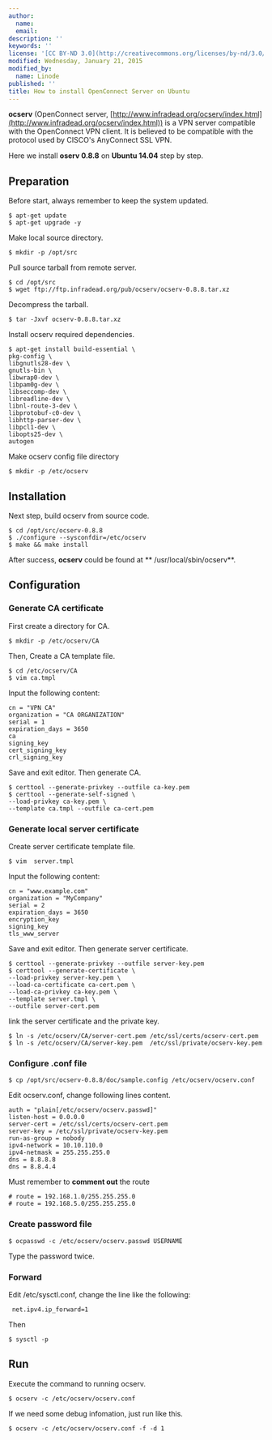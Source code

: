 ```yaml
---
author:
  name: 
  email: 
description: ''
keywords: ''
license: '[CC BY-ND 3.0](http://creativecommons.org/licenses/by-nd/3.0/us/)'
modified: Wednesday, January 21, 2015
modified_by:
  name: Linode
published: ''
title: How to install OpenConnect Server on Ubuntu
---
```


**ocserv** (OpenConnect server, [http://www.infradead.org/ocserv/index.html](http://www.infradead.org/ocserv/index.html)) is a VPN server compatible with the OpenConnect VPN client. It is believed to be compatible with the protocol used by CISCO's AnyConnect SSL VPN. 

Here we install **oserv 0.8.8** on **Ubuntu 14.04** step by step.
## Preparation
Before start, always remember to keep the system updated.

	$ apt-get update
	$ apt-get upgrade -y

Make local source directory.

	$ mkdir -p /opt/src

Pull source tarball from remote server.

	$ cd /opt/src
	$ wget ftp://ftp.infradead.org/pub/ocserv/ocserv-0.8.8.tar.xz

Decompress the tarball.

	$ tar -Jxvf ocserv-0.8.8.tar.xz

Install ocserv required dependencies.

	$ apt-get install build-essential \
	pkg-config \
	libgnutls28-dev \
	gnutls-bin \
	libwrap0-dev \
	libpam0g-dev \
	libseccomp-dev \
	libreadline-dev \
	libnl-route-3-dev \
	libprotobuf-c0-dev \
	libhttp-parser-dev \
	libpcl1-dev \
	libopts25-dev \
	autogen

Make ocserv config file directory

	$ mkdir -p /etc/ocserv

## Installation

Next step, build ocserv from source code.

	$ cd /opt/src/ocserv-0.8.8
	$ ./configure --sysconfdir=/etc/ocserv
	$ make && make install

After success, **ocserv** could be found at ** /usr/local/sbin/ocserv**.

## Configuration

### Generate CA certificate

First create a directory for CA.

	$ mkdir -p /etc/ocserv/CA

Then, Create a CA template file.

	$ cd /etc/ocserv/CA
	$ vim ca.tmpl

Input the following content:

	cn = "VPN CA"
	organization = "CA ORGANIZATION"
	serial = 1
	expiration_days = 3650
	ca
	signing_key
	cert_signing_key
	crl_signing_key

Save and exit editor. Then generate CA.

	$ certtool --generate-privkey --outfile ca-key.pem
	$ certtool --generate-self-signed \
	--load-privkey ca-key.pem \
	--template ca.tmpl --outfile ca-cert.pem

### Generate local server certificate

Create server certificate template file.

	$ vim  server.tmpl

Input the following content:

	cn = "www.example.com"
	organization = "MyCompany"
	serial = 2
	expiration_days = 3650
	encryption_key
	signing_key
	tls_www_server

Save and exit editor. Then generate server certificate.

	$ certtool --generate-privkey --outfile server-key.pem
	$ certtool --generate-certificate \
	--load-privkey server-key.pem \
	--load-ca-certificate ca-cert.pem \
	--load-ca-privkey ca-key.pem \
	--template server.tmpl \
	--outfile server-cert.pem

link the server certificate and the private key. 

	$ ln -s /etc/ocserv/CA/server-cert.pem /etc/ssl/certs/ocserv-cert.pem
	$ ln -s /etc/ocserv/CA/server-key.pem  /etc/ssl/private/ocserv-key.pem

### Configure .conf file

	$ cp /opt/src/ocserv-0.8.8/doc/sample.config /etc/ocserv/ocserv.conf

Edit ocserv.conf, change following lines content.

	auth = "plain[/etc/ocserv/ocserv.passwd]"
	listen-host = 0.0.0.0
	server-cert = /etc/ssl/certs/ocserv-cert.pem
	server-key = /etc/ssl/private/ocserv-key.pem
	run-as-group = nobody
	ipv4-network = 10.10.110.0
	ipv4-netmask = 255.255.255.0
	dns = 8.8.8.8
	dns = 8.8.4.4

Must remember to **comment out** the route

	# route = 192.168.1.0/255.255.255.0
	# route = 192.168.5.0/255.255.255.0

### Create password file

	$ ocpasswd -c /etc/ocserv/ocserv.passwd USERNAME

Type the password twice.

### Forward

Edit /etc/sysctl.conf, change the line like the following:

	 net.ipv4.ip_forward=1

Then

	$ sysctl -p

## Run

Execute the command to running ocserv.

	$ ocserv -c /etc/ocserv/ocserv.conf

If we need some debug infomation, just run like this.

	$ ocserv -c /etc/ocserv/ocserv.conf -f -d 1

 
